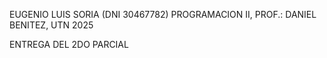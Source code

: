 EUGENIO LUIS SORIA (DNI 30467782)
PROGRAMACION II, PROF.: DANIEL BENITEZ, UTN 2025

ENTREGA DEL 2DO PARCIAL